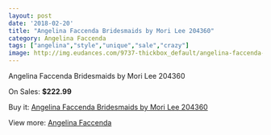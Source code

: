 ```yaml
---
layout: post
date: '2018-02-20'
title: "Angelina Faccenda Bridesmaids by Mori Lee 204360"
category: Angelina Faccenda
tags: ["angelina","style","unique","sale","crazy"]
image: http://img.eudances.com/9737-thickbox_default/angelina-faccenda-bridesmaids-by-mori-lee-204360.jpg
---
```

Angelina Faccenda Bridesmaids by Mori Lee 204360

On Sales: **$222.99**
<a href="https://www.eudances.com/en/angelina-faccenda/3202-angelina-faccenda-bridesmaids-by-mori-lee-204360.html"><amp-img layout="responsive" width="600" height="600" src="//img.eudances.com/9737-thickbox_default/angelina-faccenda-bridesmaids-by-mori-lee-204360.jpg" alt="Angelina Faccenda Bridesmaids by Mori Lee 204360 0" /></a>
<a href="https://www.eudances.com/en/angelina-faccenda/3202-angelina-faccenda-bridesmaids-by-mori-lee-204360.html"><amp-img layout="responsive" width="600" height="600" src="//img.eudances.com/9740-thickbox_default/angelina-faccenda-bridesmaids-by-mori-lee-204360.jpg" alt="Angelina Faccenda Bridesmaids by Mori Lee 204360 1" /></a>
<a href="https://www.eudances.com/en/angelina-faccenda/3202-angelina-faccenda-bridesmaids-by-mori-lee-204360.html"><amp-img layout="responsive" width="600" height="600" src="//img.eudances.com/9739-thickbox_default/angelina-faccenda-bridesmaids-by-mori-lee-204360.jpg" alt="Angelina Faccenda Bridesmaids by Mori Lee 204360 2" /></a>
<a href="https://www.eudances.com/en/angelina-faccenda/3202-angelina-faccenda-bridesmaids-by-mori-lee-204360.html"><amp-img layout="responsive" width="600" height="600" src="//img.eudances.com/9738-thickbox_default/angelina-faccenda-bridesmaids-by-mori-lee-204360.jpg" alt="Angelina Faccenda Bridesmaids by Mori Lee 204360 3" /></a>

Buy it: [Angelina Faccenda Bridesmaids by Mori Lee 204360](https://www.eudances.com/en/angelina-faccenda/3202-angelina-faccenda-bridesmaids-by-mori-lee-204360.html "Angelina Faccenda Bridesmaids by Mori Lee 204360")

View more: [Angelina Faccenda](https://www.eudances.com/en/55-angelina-faccenda "Angelina Faccenda")